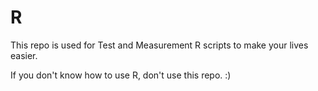 # R

This repo is used for Test and Measurement R scripts to make your lives easier. 

If you don't know how to use R, don't use this repo. :)
